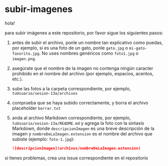 # subir-imagenes

hola!

para subir imágenes a este repositorio, por favor sigue los siguientes pasos:

1. antes de subir el archivo, ponle un nombre tan explicativo como puedas, por ejemplo, si es una foto de un gato, ponle `gato.jpg` o `mi-gato-favorito.jpg`. No uses nombres genéricos como `foto1.jpg` o `imagen.png`.
1. asegúrate que el nombre de la imagen no contenga ningún caracter prohibido en el nombre del archivo (por ejemplo, espacios, acentos, etc.).
1. sube las fotos a la carpeta correspondiente, por ejemplo, `tuUsuario/sesion-13a/archivos`
1. comprueba que se haya subido correctamente, y borra el archivo placeholder `borrar.txt`
1. anda al archivo Markdown correspondiente, por ejemplo, `tuUsuario/sesion-13a/README.md` y agrega la foto con la sintaxis Markdown, donde `descripcionImagen` es una breve descripción de la imagen y `nombreDeLaImagen.extension` es el nombre del archivo que subiste (ejemplo: `foto-1.jpg`):

   ```markdown
   ![descripcionImagen](archivos/nombreDeLaImagen.extension)
   ```

si tienes problemas, crea una issue correspondiente en el repositorio
